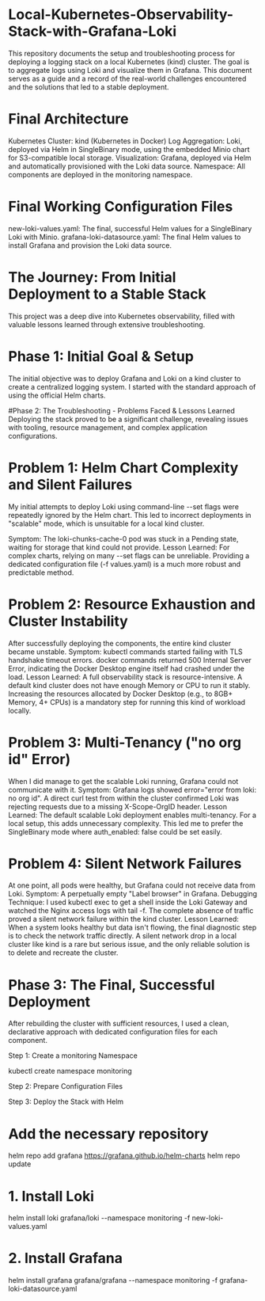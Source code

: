 # Local-Kubernetes-Observability-Stack-with-Grafana-Loki
  This repository documents the setup and troubleshooting process for deploying a logging stack on a local Kubernetes (kind) cluster. The goal is to aggregate logs using Loki and visualize them in Grafana.
  This document serves as a guide and a record of the real-world challenges encountered and the solutions that led to a stable deployment.

# Final Architecture
Kubernetes Cluster: kind (Kubernetes in Docker)
Log Aggregation: Loki, deployed via Helm in SingleBinary mode, using the embedded Minio chart for S3-compatible local storage.
Visualization: Grafana, deployed via Helm and automatically provisioned with the Loki data source.
Namespace: All components are deployed in the monitoring namespace.

# Final Working Configuration Files
new-loki-values.yaml: The final, successful Helm values for a SingleBinary Loki with Minio.
grafana-loki-datasource.yaml: The final Helm values to install Grafana and provision the Loki data source.

# The Journey: From Initial Deployment to a Stable Stack
This project was a deep dive into Kubernetes observability, filled with valuable lessons learned through extensive troubleshooting.

# Phase 1: Initial Goal & Setup
The initial objective was to deploy Grafana and Loki on a kind cluster to create a centralized logging system. I started with the standard approach of using the official Helm charts.

#Phase 2: The Troubleshooting - Problems Faced & Lessons Learned
Deploying the stack proved to be a significant challenge, revealing issues with tooling, resource management, and complex application configurations.

# Problem 1: Helm Chart Complexity and Silent Failures
My initial attempts to deploy Loki using command-line --set flags were repeatedly ignored by the Helm chart. This led to incorrect deployments in "scalable" mode, which is unsuitable for a local kind cluster.

Symptom: The loki-chunks-cache-0 pod was stuck in a Pending state, waiting for storage that kind could not provide.
Lesson Learned: For complex charts, relying on many --set flags can be unreliable. Providing a dedicated configuration file (-f values.yaml) is a much more robust and predictable method.

# Problem 2: Resource Exhaustion and Cluster Instability
After successfully deploying the components, the entire kind cluster became unstable.
Symptom: kubectl commands started failing with TLS handshake timeout errors. docker commands returned 500 Internal Server Error, indicating the Docker Desktop engine itself had crashed under the load.
Lesson Learned: A full observability stack is resource-intensive. A default kind cluster does not have enough Memory or CPU to run it stably. Increasing the resources allocated by Docker Desktop (e.g., to 8GB+ Memory, 4+ CPUs) is a mandatory step for running this kind of workload locally.

# Problem 3: Multi-Tenancy ("no org id" Error)
When I did manage to get the scalable Loki running, Grafana could not communicate with it.
Symptom: Grafana logs showed error="error from loki: no org id". A direct curl test from within the cluster confirmed Loki was rejecting requests due to a missing X-Scope-OrgID header.
Lesson Learned: The default scalable Loki deployment enables multi-tenancy. For a local setup, this adds unnecessary complexity. This led me to prefer the SingleBinary mode where auth_enabled: false could be set easily.

# Problem 4: Silent Network Failures
At one point, all pods were healthy, but Grafana could not receive data from Loki.
Symptom: A perpetually empty "Label browser" in Grafana.
Debugging Technique: I used kubectl exec to get a shell inside the Loki Gateway and watched the Nginx access logs with tail -f. The complete absence of traffic proved a silent network failure within the kind cluster.
Lesson Learned: When a system looks healthy but data isn't flowing, the final diagnostic step is to check the network traffic directly. A silent network drop in a local cluster like kind is a rare but serious issue, and the only reliable solution is to delete and recreate the cluster.

# Phase 3: The Final, Successful Deployment
After rebuilding the cluster with sufficient resources, I used a clean, declarative approach with dedicated configuration files for each component.

Step 1: Create a monitoring Namespace

kubectl create namespace monitoring

Step 2: Prepare Configuration Files

Step 3: Deploy the Stack with Helm

# Add the necessary repository
helm repo add grafana https://grafana.github.io/helm-charts
helm repo update

# 1. Install Loki
helm install loki grafana/loki --namespace monitoring -f new-loki-values.yaml

# 2. Install Grafana
helm install grafana grafana/grafana --namespace monitoring -f grafana-loki-datasource.yaml
